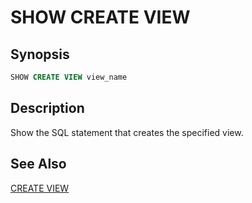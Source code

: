 
SHOW CREATE VIEW
================

Synopsis
--------

``` sql
SHOW CREATE VIEW view_name
```

Description
-----------

Show the SQL statement that creates the specified view.

See Also
--------

[CREATE VIEW](./create-view.md)
